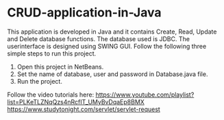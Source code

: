 # CRUD-application-in-Java

This application is developed in Java and it contains Create, Read, Update and Delete database functions. The database used is JDBC. The userinterface is designed using SWING GUI.
Follow the following three simple steps to run this project.

1. Open this project in NetBeans.
2. Set the name of database, user and password in Database.java file.
3. Run the project.

Follow the video tutorials here: https://www.youtube.com/playlist?list=PLKeTLZNqQzs4nRcfIT_UMyBvDqaEp8BMX
https://www.studytonight.com/servlet/servlet-request
